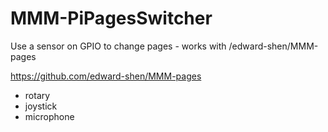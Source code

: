 # MMM-PiPagesSwitcher
Use a sensor on GPIO to change pages - works with /edward-shen/MMM-pages

https://github.com/edward-shen/MMM-pages

- rotary
- joystick
- microphone
